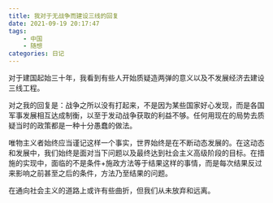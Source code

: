 ```yaml
---
title: 我对于无战争而建设三线的回复
date: 2021-09-19 20:17:47
tags:
    - 中国
    - 随想
categories: 日记
---
```


对于建国起始三十年，我看到有些人开始质疑造两弹的意义以及不发展经济去建设三线工程。

对之我的回复是：战争之所以没有打起来，不是因为某些国家好心发现，而是各国军事发展相互达成制衡，以至于发动战争获取的利益不够。任何用现在的局势去质疑当时的政策都是一种十分愚蠢的做法。

唯物主义者始终应当谨记这样一个事实，世界始终是在不断动态发展的。在这动态和发展中，我们始终是面对当下问题以及最终达到社会主义高级阶段的目标。在措施的实现中，面临的不是条件+施政方法等于结果这样的事情，而是每次结果反过来影响之前甚至之后的条件，方法乃至结果的问题。

在通向社会主义的道路上或许有些曲折，但我们从未放弃和远离。
